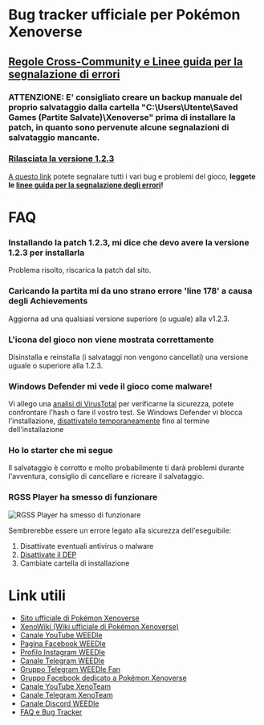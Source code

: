 # Bug tracker ufficiale per Pokémon Xenoverse
## [Regole Cross-Community e Linee guida per la segnalazione di errori](https://www.xenoteam.it/rules.php)

### ATTENZIONE: E' consigliato creare un backup manuale del proprio salvataggio dalla cartella "C:\Users\Utente\Saved Games (Partite Salvate)\Xenoverse" prima di installare la patch, in quanto sono pervenute alcune segnalazioni di salvataggio mancante.

### [Rilasciata la versione 1.2.3](https://github.com/fuji97/pokemon-xenoverse-tracker/releases/tag/1.2.3)

[A questo link](https://github.com/fuji97/pokemon-xenoverse-tracker/issues) potete segnalare tutti i vari bug e problemi del gioco, __leggete le [linee guida per la segnalazione degli errori](https://www.xenoteam.it/rules.php)!__

# FAQ
### Installando la patch 1.2.3, mi dice che devo avere la versione 1.2.3 per installarla
Problema risolto, riscarica la patch dal sito.
### Caricando la partita mi da uno strano errore 'line 178' a causa degli Achievements
Aggiorna ad una qualsiasi versione superiore (o uguale) alla v1.2.3.
### L'icona del gioco non viene mostrata correttamente
Disinstalla e reinstalla (i salvataggi non vengono cancellati) una versione uguale o superiore alla 1.2.3.
### Windows Defender mi vede il gioco come malware!
Vi allego una [analisi di VirusTotal](https://www.virustotal.com/#/file/d5210be6c3f1a1ee383bd9ee7b2e4f6802ad736c676c51450ae9156a8904bb8b) per verificarne la sicurezza, potete confrontare l'hash o fare il vostro test.
Se Windows Defender vi blocca l'installazione, [disattivatelo temporaneamente](https://www.aranzulla.it/come-disinstallare-windows-defender-924752.html#chapter1) fino al termine dell'installazione
### Ho lo starter che mi segue
Il salvataggio è corrotto e molto probabilmente ti darà problemi durante l'avventura, consiglio di cancellare e ricreare il salvataggio.
### RGSS Player ha smesso di funzionare
![RGSS Player ha smesso di funzionare](https://user-images.githubusercontent.com/31793552/30238777-3537d898-954e-11e7-8f52-841df9bcbe97.png)

Sembrerebbe essere un errore legato alla sicurezza dell'eseguibile:
1. Disattivate eventuali antivirus o malware
2. [Disattivate il DEP](http://www.thewindowsclub.com/disable-data-execution-prevention)
3. Cambiate cartella di installazione

# Link utili
- [Sito ufficiale di Pokémon Xenoverse](https://www.xenoteam.it)
- [XenoWiki (Wiki ufficiale di Pokémon Xenoverse)](https://www.xenoteam.it/xenowiki/)
- [Canale YouTube WEEDle](https://www.youtube.com/user/WEEDleSmokers)
- [Pagina Facebook WEEDle](https://www.facebook.com/smokeWEEDle/)
- [Profilo Instagram WEEDle](https://www.instagram.com/weedlechannel/)
- [Canale Telegram WEEDle](https://t.me/smokeweedle)
- [Gruppo Telegram WEEDle Fan](https://t.me/weedlefan)
- [Gruppo Facebook dedicato a Pokémon Xenoverse](https://www.facebook.com/groups/503672406453306/)
- [Canale YouTube XenoTeam](https://www.youtube.com/channel/UCm3NXbTqIpJeZ4_JCfdRVWA)
- [Canale Telegram XenoTeam](https://xenoteam.it)
- [Canale Discord WEEDle](https://discord.gg/tCweMtA)
- [FAQ e Bug Tracker](https://github.com/fuji97/pokemon-xenoverse-tracker)
